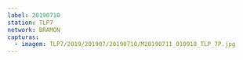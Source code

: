 ```yaml
---
label: 20190710
station: TLP7
network: BRAMON
capturas:
  - imagem: TLP7/2019/201907/20190710/M20190711_010918_TLP_7P.jpg
---
```

